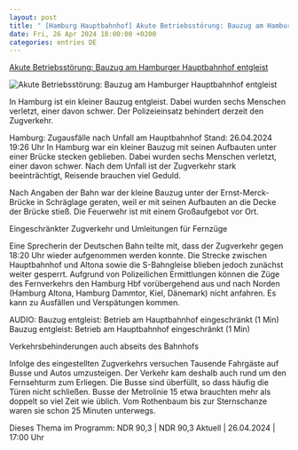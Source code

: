 ```yaml
---
layout: post
title: " [Hamburg Hauptbahnhof] Akute Betriebsstörung: Bauzug am Hamburger Hauptbahnhof entgleist"
date: Fri, 26 Apr 2024 18:00:00 +0200
categories: entries DE
---
```

[Akute Betriebsstörung: Bauzug am Hamburger Hauptbahnhof entgleist](https://www.ndr.de/nachrichten/hamburg/Akute-Betriebsstoerung-Bauzug-am-Hamburger-Hauptbahnhof-entgleist,hauptbahnhof702.html)

![Akute Betriebsstörung: Bauzug am Hamburger Hauptbahnhof entgleist](https://www.ndr.de/nachrichten/info/hauptbahnhofhh100_v-contentxl.jpg)

In Hamburg ist ein kleiner Bauzug entgleist. Dabei wurden sechs Menschen verletzt, einer davon schwer. Der Polizeieinsatz behindert derzeit den Zugverkehr.

Hamburg: Zugausfälle nach Unfall am Hauptbahnhof Stand: 26.04.2024 19:26 Uhr In Hamburg war ein kleiner Bauzug mit seinen Aufbauten unter einer Brücke stecken geblieben. Dabei wurden sechs Menschen verletzt, einer davon schwer. Nach dem Unfall ist der Zugverkehr stark beeinträchtigt, Reisende brauchen viel Geduld.

Nach Angaben der Bahn war der kleine Bauzug unter der Ernst-Merck-Brücke in Schräglage geraten, weil er mit seinen Aufbauten an die Decke der Brücke stieß. Die Feuerwehr ist mit einem Großaufgebot vor Ort.

Eingeschränkter Zugverkehr und Umleitungen für Fernzüge

Eine Sprecherin der Deutschen Bahn teilte mit, dass der Zugverkehr gegen 18:20 Uhr wieder aufgenommen werden konnte. Die Strecke zwischen Hauptbahnhof und Altona sowie die S-Bahngleise blieben jedoch zunächst weiter gesperrt. Aufgrund von Polizeilichen Ermittlungen können die Züge des Fernverkehrs den Hamburg Hbf vorübergehend aus und nach Norden (Hamburg Altona, Hamburg Dammtor, Kiel, Dänemark) nicht anfahren. Es kann zu Ausfällen und Verspätungen kommen.

AUDIO: Bauzug entgleist: Betrieb am Hauptbahnhof eingeschränkt (1 Min) Bauzug entgleist: Betrieb am Hauptbahnhof eingeschränkt (1 Min)

Verkehrsbehinderungen auch abseits des Bahnhofs

Infolge des eingestellten Zugverkehrs versuchen Tausende Fahrgäste auf Busse und Autos umzusteigen. Der Verkehr kam deshalb auch rund um den Fernsehturm zum Erliegen. Die Busse sind überfüllt, so dass häufig die Türen nicht schließen. Busse der Metrolinie 15 etwa brauchten mehr als doppelt so viel Zeit wie üblich. Vom Rothenbaum bis zur Sternschanze waren sie schon 25 Minuten unterwegs.

Dieses Thema im Programm: NDR 90,3 | NDR 90,3 Aktuell | 26.04.2024 | 17:00 Uhr

